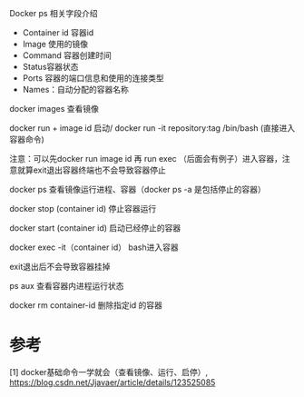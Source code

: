 Docker ps 相关字段介绍

- Container id 容器id
- Image 使用的镜像
- Command 容器创建时间
- Status容器状态
- Ports 容器的端口信息和使用的连接类型
- Names：自动分配的容器名称

docker images 查看镜像

docker run + image id 启动/ docker run -it repository:tag /bin/bash (直接进入容器命令)

注意：可以先docker run image id 再 run exec （后面会有例子）进入容器，注意就算exit退出容器终端也不会导致容器停止

docker ps 查看镜像运行进程、容器（docker ps -a 是包括停止的容器）

docker stop (container id) 停止容器运行

docker start (container id) 启动已经停止的容器

docker exec -it（container id） bash进入容器

exit退出后不会导致容器挂掉

ps aux 查看容器内进程运行状态

docker rm container-id 删除指定id 的容器

# 参考

[1] docker基础命令一学就会（查看镜像、运行、启停）, https://blog.csdn.net/Jjavaer/article/details/123525085